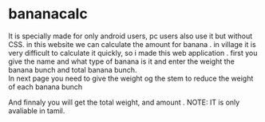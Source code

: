 # bananacalc
It is specially made for only android users, pc users also use it but without CSS. in this website we can calculate the amount for banana . in village it is very difficult to calculate it quickly, so i made this web application . first you give the name and what type of banana is it and enter the weight the banana bunch and total banana bunch.  
In next page you need to give the weight og the stem to reduce the weight of each banana bunch

And finnaly you will get the total weight, and amount .
NOTE: IT is only avaliable in tamil.
